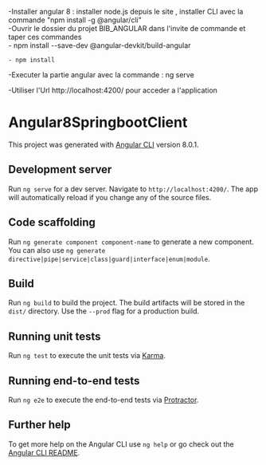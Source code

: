 -Installer angular 8 : installer node.js depuis le site , installer CLI avec la commande "npm install -g @angular/cli"   
-Ouvrir  le dossier du projet BIB_ANGULAR dans l'invite de commande et taper ces commandes   
    - npm install --save-dev @angular-devkit/build-angular
    
    - npm install

-Executer la partie angular avec la commande : ng serve   

-Utiliser l'Url   http://localhost:4200/    pour acceder a l'application 









# Angular8SpringbootClient

This project was generated with [Angular CLI](https://github.com/angular/angular-cli) version 8.0.1.

## Development server

Run `ng serve` for a dev server. Navigate to `http://localhost:4200/`. The app will automatically reload if you change any of the source files.

## Code scaffolding

Run `ng generate component component-name` to generate a new component. You can also use `ng generate directive|pipe|service|class|guard|interface|enum|module`.

## Build

Run `ng build` to build the project. The build artifacts will be stored in the `dist/` directory. Use the `--prod` flag for a production build.

## Running unit tests

Run `ng test` to execute the unit tests via [Karma](https://karma-runner.github.io).

## Running end-to-end tests

Run `ng e2e` to execute the end-to-end tests via [Protractor](http://www.protractortest.org/).

## Further help

To get more help on the Angular CLI use `ng help` or go check out the [Angular CLI README](https://github.com/angular/angular-cli/blob/master/README.md).

